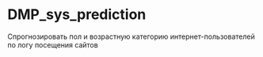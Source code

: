 # DMP_sys_prediction
Спрогнозировать пол и возрастную категорию интернет-пользователей по логу посещения сайтов
